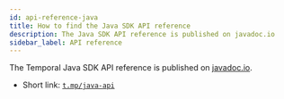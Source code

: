 ```yaml
---
id: api-reference-java
title: How to find the Java SDK API reference
description: The Java SDK API reference is published on javadoc.io
sidebar_label: API reference
---
```


The Temporal Java SDK API reference is published on [javadoc.io](https://www.javadoc.io/doc/io.temporal/temporal-sdk/latest/index.html).

- Short link: [`t.mp/java-api`](https://t.mp/java-api)
